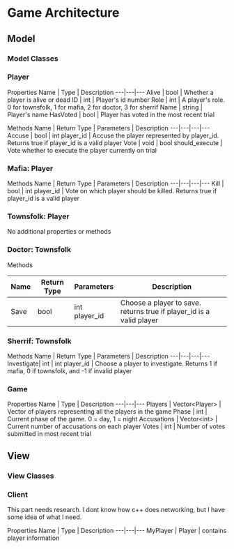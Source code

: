 
# Game Architecture

## Model

### Model Classes

### Player

Properties
Name | Type | Description
---|---|---
Alive | bool | Whether a player is alive or dead
ID | int | Player's id number
Role | int | A player's role. 0 for townsfolk, 1 for mafia, 2 for doctor, 3 for sherrif
Name | string | Player's name
HasVoted | bool | Player has voted in the most recent trial

Methods
Name | Return Type | Parameters | Description
---|---|---|---
Accuse | bool | int player_id | Accuse the player represented by player_id. Returns true if player_id is a valid player
Vote | void | bool should_execute | Vote whether to execute the player currently on trial

### Mafia: Player

Methods
Name | Return Type | Parameters | Description
---|---|---|---
Kill | bool | int player_id | Vote on which player should be killed. Returns true if player_id is a valid player

### Townsfolk: Player

No additional properties or methods

### Doctor: Townsfolk

Methods

Name | Return Type | Parameters | Description
---|---|---|---
Save | bool | int player_id | Choose a player to save. returns true if player_id is a valid player

### Sherrif: Townsfolk

Methods
Name | Return Type | Parameters | Description
---|---|---|---
Investigate| int | int player_id | Choose a player to investigate. Returns 1 if mafia, 0 if townsfolk, and -1 if invalid player

### Game

Properties
Name | Type | Description
---|---|---
Players | Vector<<n>Player> | Vector of players representing all the players in the game
Phase | int | Current phase of the game. 0 = day, 1 = night
Accusations | Vector<<e>int> | Current number of accusations on each player
Votes | int | Number of votes submitted in most recent trial

## View

### View Classes

### Client

This part needs research. I dont know how c++ does networking, but I have some idea of what I need.

Properties
Name | Type | Description
---|---|---
MyPlayer | Player | contains player information